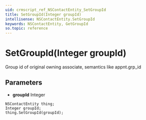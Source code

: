 ```yaml
---
uid: crmscript_ref_NSContactEntity_SetGroupId
title: SetGroupId(Integer groupId)
intellisense: NSContactEntity.SetGroupId
keywords: NSContactEntity, GetGroupId
so.topic: reference
---
```


# SetGroupId(Integer groupId)

Group id of original owning associate, semantics like appnt.grp_id

## Parameters

* **groupId** Integer

```crmscript
NSContactEntity thing;
Integer groupId;
thing.SetGroupId(groupId);
```

